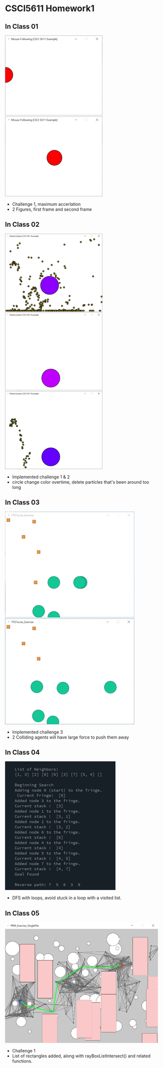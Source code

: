 # CSCI5611 Homework1

## In Class 01

<img src=".\inclass_01\Capture.PNG" alt="Capture" style="zoom:50%;" /><img src=".\inclass_01\Capture2.PNG" alt="Capture2" style="zoom:50%;" />

- Challenge 1, maximum accerlation
- 2 Figures, first frame and second frame

## In Class 02

<img src=".\inclass_02\Capture3.PNG" alt="Capture3" style="zoom:50%;" /><img src=".\inclass_02\Capture.PNG" alt="Capture" style="zoom:50%;" /><img src=".\inclass_02\Capture2.PNG" alt="Capture2" style="zoom:50%;" />

- Implemented challenge 1 & 2
- circle change color overtime, delete particles that's been around too long

## In Class 03

<img src=".\inclass_03\Capture.PNG" alt="Capture" style="zoom:50%;" />

<img src=".\inclass_03\Capture2.PNG" alt="Capture2" style="zoom:50%;" />

- Implemented challenge 3
- 2 Colliding agents will have large force to push them away

## In Class 04

<img src=".\inclass_04\Capture.PNG" alt="Capture" style="zoom:50%;" />

- DFS with loops, avoid stuck in a loop with a visited list. 

## In Class 05

<img src=".\inclass_05\Capture.PNG" alt="Capture" style="zoom:50%;" />

- Challenge 1
- List of rectangles added, along with rayBoxListIntersect() and related functions.
